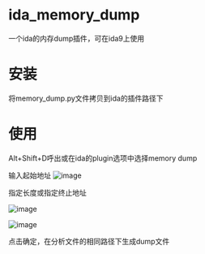 # ida_memory_dump
一个ida的内存dump插件，可在ida9上使用


# 安装
将memory_dump.py文件拷贝到ida的插件路径下

# 使用
Alt+Shift+D呼出或在ida的plugin选项中选择memory dump

输入起始地址
![image](https://github.com/user-attachments/assets/9cc58568-7c98-4b20-b68a-2a3ad453341f)

指定长度或指定终止地址

![image](https://github.com/user-attachments/assets/d7f6c9f5-fa00-4994-8e56-dc32e5a8622c)

![image](https://github.com/user-attachments/assets/233bf1bf-86ff-4fba-b711-7e141b267f2f)

点击确定，在分析文件的相同路径下生成dump文件
